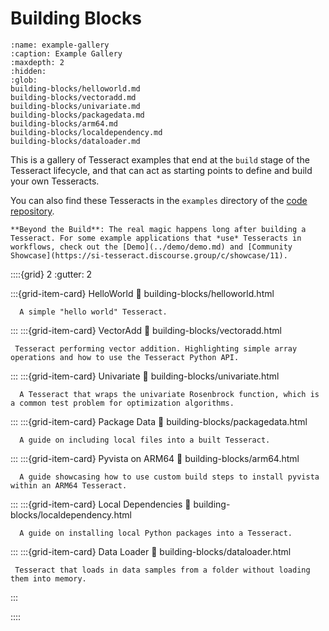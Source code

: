 # Building Blocks

```{toctree}
:name: example-gallery
:caption: Example Gallery
:maxdepth: 2
:hidden:
:glob:
building-blocks/helloworld.md
building-blocks/vectoradd.md
building-blocks/univariate.md
building-blocks/packagedata.md
building-blocks/arm64.md
building-blocks/localdependency.md
building-blocks/dataloader.md
```

This is a gallery of Tesseract examples that end at the `build` stage of the Tesseract lifecycle, and that can act as starting points to define and build your own Tesseracts.

You can also find these Tesseracts in the `examples` directory of the [code repository](https://github.com/pasteurlabs/tesseract-core).

```{important}
**Beyond the Build**: The real magic happens long after building a Tesseract. For some example applications that *use* Tesseracts in workflows, check out the [Demo](../demo/demo.md) and [Community Showcase](https://si-tesseract.discourse.group/c/showcase/11).
```


::::{grid} 2
   :gutter: 2

   :::{grid-item-card} HelloWorld
      :link: building-blocks/helloworld.html

      A simple "hello world" Tesseract.
   :::
   :::{grid-item-card} VectorAdd
      :link: building-blocks/vectoradd.html

     Tesseract performing vector addition. Highlighting simple array operations and how to use the Tesseract Python API.
   :::
   :::{grid-item-card} Univariate
      :link: building-blocks/univariate.html

      A Tesseract that wraps the univariate Rosenbrock function, which is a common test problem for optimization algorithms.
   :::
   :::{grid-item-card} Package Data
      :link: building-blocks/packagedata.html

      A guide on including local files into a built Tesseract.
   :::
   :::{grid-item-card} Pyvista on ARM64
      :link: building-blocks/arm64.html

      A guide showcasing how to use custom build steps to install pyvista within an ARM64 Tesseract.
   :::
   :::{grid-item-card} Local Dependencies
      :link: building-blocks/localdependency.html

      A guide on installing local Python packages into a Tesseract.
   :::
   :::{grid-item-card} Data Loader
      :link: building-blocks/dataloader.html

     Tesseract that loads in data samples from a folder without loading them into memory.
   :::

::::
